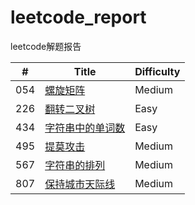 # leetcode_report

leetcode解题报告

| # |Title|Difficulty|
|---|---|---|
|054|[螺旋矩阵](./054/README.md)|Medium|
|226|[翻转二叉树](./226/README.md)|Easy|
|434|[字符串中的单词数](./434/README.md)|Easy|
|495|[提莫攻击](./495/README.md)|Medium|
|567|[字符串的排列](./567/README.md)|Medium|
|807|[保持城市天际线](./807/README.md)|Medium|